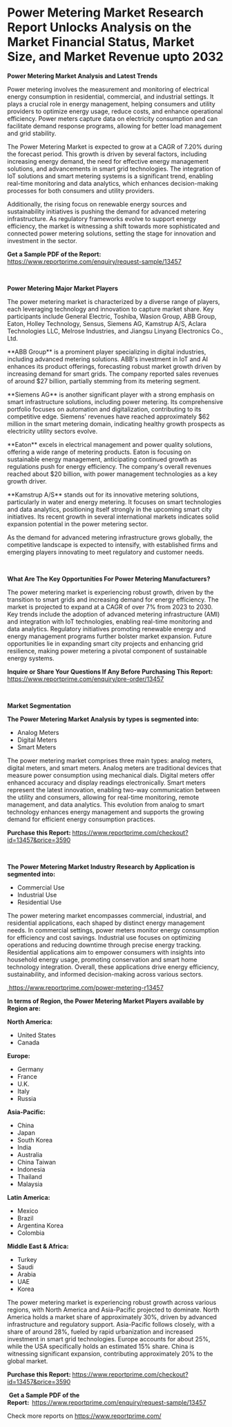 <p><h1>Power Metering Market Research Report Unlocks Analysis on the Market Financial Status, Market Size, and Market Revenue upto 2032</h1></p><p><strong>Power Metering Market Analysis and Latest Trends</strong></p>
<p><p>Power metering involves the measurement and monitoring of electrical energy consumption in residential, commercial, and industrial settings. It plays a crucial role in energy management, helping consumers and utility providers to optimize energy usage, reduce costs, and enhance operational efficiency. Power meters capture data on electricity consumption and can facilitate demand response programs, allowing for better load management and grid stability.</p><p>The Power Metering Market is expected to grow at a CAGR of 7.20% during the forecast period. This growth is driven by several factors, including increasing energy demand, the need for effective energy management solutions, and advancements in smart grid technologies. The integration of IoT solutions and smart metering systems is a significant trend, enabling real-time monitoring and data analytics, which enhances decision-making processes for both consumers and utility providers.</p><p>Additionally, the rising focus on renewable energy sources and sustainability initiatives is pushing the demand for advanced metering infrastructure. As regulatory frameworks evolve to support energy efficiency, the market is witnessing a shift towards more sophisticated and connected power metering solutions, setting the stage for innovation and investment in the sector.</p></p>
<p><strong>Get a Sample PDF of the Report:&nbsp;</strong> <a href="https://www.reportprime.com/enquiry/request-sample/13457?utm_campaign=3276&utm_medium=2&utm_source=Github&utm_content=ia&utm_term=20032025&utm_id=power-metering">https://www.reportprime.com/enquiry/request-sample/13457</a></p>
<p>&nbsp;</p>
<p><strong>Power Metering Major Market Players</strong></p>
<p><p>The power metering market is characterized by a diverse range of players, each leveraging technology and innovation to capture market share. Key participants include General Electric, Toshiba, Wasion Group, ABB Group, Eaton, Holley Technology, Sensus, Siemens AG, Kamstrup A/S, Aclara Technologies LLC, Melrose Industries, and Jiangsu Linyang Electronics Co., Ltd.</p><p>**ABB Group** is a prominent player specializing in digital industries, including advanced metering solutions. ABB's investment in IoT and AI enhances its product offerings, forecasting robust market growth driven by increasing demand for smart grids. The company reported sales revenues of around $27 billion, partially stemming from its metering segment.</p><p>**Siemens AG** is another significant player with a strong emphasis on smart infrastructure solutions, including power metering. Its comprehensive portfolio focuses on automation and digitalization, contributing to its competitive edge. Siemens' revenues have reached approximately $62 million in the smart metering domain, indicating healthy growth prospects as electricity utility sectors evolve.</p><p>**Eaton** excels in electrical management and power quality solutions, offering a wide range of metering products. Eaton is focusing on sustainable energy management, anticipating continued growth as regulations push for energy efficiency. The company's overall revenues reached about $20 billion, with power management technologies as a key growth driver.</p><p>**Kamstrup A/S** stands out for its innovative metering solutions, particularly in water and energy metering. It focuses on smart technologies and data analytics, positioning itself strongly in the upcoming smart city initiatives. Its recent growth in several international markets indicates solid expansion potential in the power metering sector.</p><p>As the demand for advanced metering infrastructure grows globally, the competitive landscape is expected to intensify, with established firms and emerging players innovating to meet regulatory and customer needs.</p></p>
<p>&nbsp;</p>
<p><strong>What Are The Key Opportunities For Power Metering Manufacturers?</strong></p>
<p><p>The power metering market is experiencing robust growth, driven by the transition to smart grids and increasing demand for energy efficiency. The market is projected to expand at a CAGR of over 7% from 2023 to 2030. Key trends include the adoption of advanced metering infrastructure (AMI) and integration with IoT technologies, enabling real-time monitoring and data analytics. Regulatory initiatives promoting renewable energy and energy management programs further bolster market expansion. Future opportunities lie in expanding smart city projects and enhancing grid resilience, making power metering a pivotal component of sustainable energy systems.</p></p>
<p><strong>Inquire or Share Your Questions If Any Before Purchasing This Report:</strong> <a href="https://www.reportprime.com/enquiry/pre-order/13457?utm_campaign=3276&utm_medium=2&utm_source=Github&utm_content=ia&utm_term=20032025&utm_id=power-metering">https://www.reportprime.com/enquiry/pre-order/13457</a></p>
<p>&nbsp;</p>
<p><strong>Market Segmentation</strong></p>
<p><strong>The Power Metering Market Analysis by types is segmented into:</strong></p>
<p><ul><li>Analog Meters</li><li>Digital Meters</li><li>Smart Meters</li></ul></p>
<p><p>The power metering market comprises three main types: analog meters, digital meters, and smart meters. Analog meters are traditional devices that measure power consumption using mechanical dials. Digital meters offer enhanced accuracy and display readings electronically. Smart meters represent the latest innovation, enabling two-way communication between the utility and consumers, allowing for real-time monitoring, remote management, and data analytics. This evolution from analog to smart technology enhances energy management and supports the growing demand for efficient energy consumption practices.</p></p>
<p><strong>Purchase this Report:&nbsp;</strong><a href="https://www.reportprime.com/checkout?id=13457&price=3590&utm_campaign=3276&utm_medium=2&utm_source=Github&utm_content=ia&utm_term=20032025&utm_id=power-metering">https://www.reportprime.com/checkout?id=13457&price=3590</a></p>
<p>&nbsp;</p>
<p><strong>The Power Metering Market Industry Research by Application is segmented into:</strong></p>
<p><ul><li>Commercial Use</li><li>Industrial Use</li><li>Residential Use</li></ul></p>
<p><p>The power metering market encompasses commercial, industrial, and residential applications, each shaped by distinct energy management needs. In commercial settings, power meters monitor energy consumption for efficiency and cost savings. Industrial use focuses on optimizing operations and reducing downtime through precise energy tracking. Residential applications aim to empower consumers with insights into household energy usage, promoting conservation and smart home technology integration. Overall, these applications drive energy efficiency, sustainability, and informed decision-making across various sectors.</p></p>
<p><a href="https://www.reportprime.com/power-metering-r13457?utm_campaign=3276&utm_medium=2&utm_source=Github&utm_content=ia&utm_term=20032025&utm_id=power-metering">&nbsp;https://www.reportprime.com/power-metering-r13457</a></p>
<p><strong>In terms of Region, the Power Metering Market Players available by Region are:</strong></p>
<p>
    <p> <strong> North America: </strong>
        <ul>
            <li>United States</li>
            <li>Canada</li>
        </ul>
        </p> 
    <p> <strong> Europe: </strong>
        <ul>
            <li>Germany</li>
            <li>France</li>
            <li>U.K.</li>
            <li>Italy</li>
            <li>Russia</li>
        </ul>
        </p> 
    <p> <strong> Asia-Pacific: </strong>
        <ul>
            <li>China</li>
            <li>Japan</li>
            <li>South Korea</li>
            <li>India</li>
            <li>Australia</li>
            <li>China Taiwan</li>
            <li>Indonesia</li>
            <li>Thailand</li>
            <li>Malaysia</li>
        </ul>
        </p> 
    <p> <strong> Latin America: </strong>
        <ul>
            <li>Mexico</li>
            <li>Brazil</li>
            <li>Argentina Korea</li>
            <li>Colombia</li>
        </ul>
        </p> 
    <p> <strong> Middle East & Africa: </strong>
        <ul>
            <li>Turkey</li>
            <li>Saudi</li>
            <li>Arabia</li>
            <li>UAE</li>
            <li>Korea</li>
        </ul>
    </p>
    </p>
<p><p>The power metering market is experiencing robust growth across various regions, with North America and Asia-Pacific projected to dominate. North America holds a market share of approximately 30%, driven by advanced infrastructure and regulatory support. Asia-Pacific follows closely, with a share of around 28%, fueled by rapid urbanization and increased investment in smart grid technologies. Europe accounts for about 25%, while the USA specifically holds an estimated 15% share. China is witnessing significant expansion, contributing approximately 20% to the global market.</p></p>
<p><strong>Purchase this Report: </strong><a href="https://www.reportprime.com/checkout?id=13457&price=3590&utm_campaign=3276&utm_medium=2&utm_source=Github&utm_content=ia&utm_term=20032025&utm_id=power-metering">https://www.reportprime.com/checkout?id=13457&price=3590</a></p>
<p>&nbsp;<strong>Get a Sample PDF of the Report:&nbsp;&nbsp;</strong><a href="https://www.reportprime.com/enquiry/request-sample/13457?utm_campaign=3276&utm_medium=2&utm_source=Github&utm_content=ia&utm_term=20032025&utm_id=power-metering">https://www.reportprime.com/enquiry/request-sample/13457</a></p>
<p><strong></strong></p>
<p>Check more reports on <a href="https://www.reportprime.com/?utm_campaign=3276&utm_medium=2&utm_source=Github&utm_content=ia&utm_term=20032025&utm_id=power-metering">https://www.reportprime.com/</a></p>